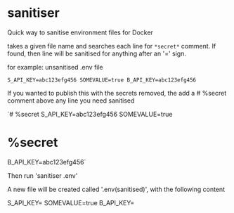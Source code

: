 # sanitiser
Quick way to sanitise environment files for Docker

takes a given file name and searches each line for `*secret*` comment. If found, then line will be sanitised for anything after an '=' sign.

for example: unsanitised .env file

`S_API_KEY=abc123efg456
SOMEVALUE=true
B_API_KEY=abc123efg456`

If you wanted to publish this with the secrets removed, the add a # %secret comment above any line you need sanitised

`# %secret
S_API_KEY=abc123efg456
SOMEVALUE=true
# %secret
B_API_KEY=abc123efg456`

Then run 'sanitiser .env'

A new file will be created called '.env(sanitised)', with the following content

S_API_KEY=<enter your value>
SOMEVALUE=true
B_API_KEY=<enter your value>

